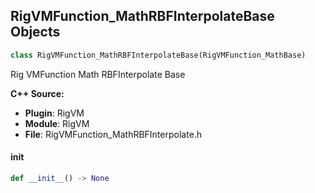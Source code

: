 ## RigVMFunction_MathRBFInterpolateBase Objects

```python
class RigVMFunction_MathRBFInterpolateBase(RigVMFunction_MathBase)
```

Rig VMFunction Math RBFInterpolate Base

**C++ Source:**

- **Plugin**: RigVM
- **Module**: RigVM
- **File**: RigVMFunction_MathRBFInterpolate.h

<a id="unreal.RigVMFunction_MathRBFInterpolateBase.__init__"></a>

#### __init__

```python
def __init__() -> None
```

<a id="unreal.RigUnit_MathRBFInterpolateBase"></a>